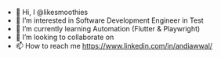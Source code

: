 - 👋 Hi, I @likesmoothies
- 👀 I’m interested in Software Development Engineer in Test
- 🌱 I’m currently learning Automation (Flutter & Playwright)
- 💞️ I’m looking to collaborate on 
- 📫 How to reach me https://www.linkedin.com/in/andiawwal/

<!---
likesmoothies/likesmoothies is a ✨ special ✨ repository because its `README.md` (this file) appears on your GitHub profile.
You can click the Preview link to take a look at your changes.
--->

